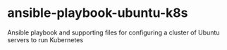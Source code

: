 # ansible-playbook-ubuntu-k8s
Ansible playbook and supporting files for configuring a cluster of Ubuntu servers to run Kubernetes
